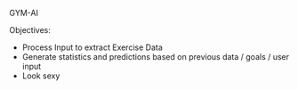 GYM-AI

Objectives:

- Process Input to extract Exercise Data
- Generate statistics and predictions based on previous data / goals / user input
- Look sexy
